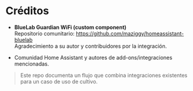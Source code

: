 # Créditos

- **BlueLab Guardian WiFi (custom component)**  
  Repositorio comunitario: https://github.com/maziggy/homeassistant-bluelab  
  Agradecimiento a su autor y contribuidores por la integración.

- Comunidad Home Assistant y autores de add-ons/integraciones mencionadas.

> Este repo documenta un flujo que combina integraciones existentes para un caso de uso de cultivo.
